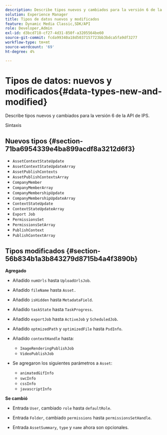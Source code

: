 ```yaml
---
description: Describe tipos nuevos y cambiados para la versión 6 de la API de IPS.
solution: Experience Manager
title: Tipos de datos nuevos y modificados
feature: Dynamic Media Classic,SDK/API
role: Developer,Admin
exl-id: d3bcd718-cf27-4d31-850f-a3205564be60
source-git-commit: fcda99340a18d5037157723bb3bdca5fa9df3277
workflow-type: tm+mt
source-wordcount: '69'
ht-degree: 4%

---
```


# Tipos de datos: nuevos y modificados{#data-types-new-and-modified}

Describe tipos nuevos y cambiados para la versión 6 de la API de IPS.

Sintaxis

## Nuevos tipos {#section-71ba6954339e4ba899acdf8a3212d6f3}

* `AssetContextStateUpdate`
* `AssetContextStateUpdateArray`
* `AssetPublishContexts`
* `AssetPublishContextsArray`
* `CompanyMember`
* `CompanyMemberArray`
* `CompanyMembershipUpdate`
* `CompanyMembershipUpdateArray`
* `ContextStateUpdate`
* `ContextStateUpdateArray`
* `Export Job`
* `PermissionsSet`
* `PermissionsSetArray`
* `PublishContext`
* `PublishContextArray`

## Tipos modificados {#section-56b834b1a3b843279d8715b4a4f3890b}

**Agregado**

* Añadido `numUrls` hasta `UploadUrlsJob`.

* Añadido `fileName` hasta `Asset.`

* Añadido `isHidden` hasta `MetadataField`.

* Añadido `taskState` hasta `TaskProgress`.

* Añadido `exportJob` hasta `ActiveJob` y `ScheduledJob`.

* Añadido `optmizedPath` y `optimizedFile` hasta `PsdInfo`.

* Añadido `contextHandle` hasta:

   * `ImageRenderingPublishJob`
   * `VideoPublishJob`

* Se agregaron los siguientes parámetros a `Asset`:

   * `animatedGifInfo`
   * `swcInfo`
   * `cssInfo`
   * `javascriptInfo`

**Se cambió**

* Entrada `User`, cambiado `role` hasta `defaultRole`.

* Entrada `Folder`, cambiado `permissions` hasta `permissionsSetHandle`.

* Entrada `AssetSummary`, `type` y `name` ahora son opcionales.
